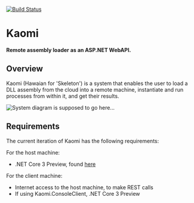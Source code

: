 [![Build Status](https://carlubian.visualstudio.com/GitHub%20Interop/_apis/build/status/Kaomi%20Build?branchName=master)](https://carlubian.visualstudio.com/GitHub%20Interop/_build/latest?definitionId=19?branchName=master)

# Kaomi
<strong>Remote assembly loader as an ASP.NET WebAPI.</strong>

## Overview
Kaomi (Hawaian for 'Skeleton') is a system that enables the user to load a DLL assembly from the cloud into a remote machine, instantiate and run processes from within it, and get their results.

![System diagram is supposed to go here...](https://i.imgur.com/8Pi5XVT.png)

## Requirements
The current iteration of Kaomi has the following requirements:

For the host machine:
* .NET Core 3 Preview, found [here](https://dotnet.microsoft.com/download/dotnet-core/3.0)

For the client machine:
* Internet access to the host machine, to make REST calls
* If using Kaomi.ConsoleClient, .NET Core 3 Preview
